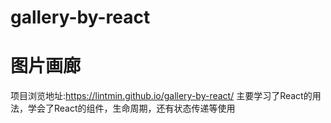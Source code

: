 # gallery-by-react
# 图片画廊
项目浏览地址:https://lintmin.github.io/gallery-by-react/
主要学习了React的用法，学会了React的组件，生命周期，还有状态传递等使用
